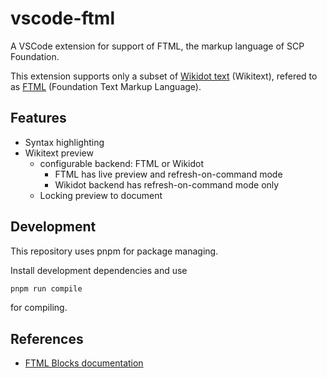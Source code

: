 # vscode-ftml

A VSCode extension for support of FTML, the markup language of SCP Foundation.

This extension supports only a subset of [Wikidot text](https://www.wikidot.com/doc-wiki-syntax:start) (Wikitext), refered to as [FTML](https://github.com/scpwiki/wikijump/tree/develop/ftml) (Foundation Text Markup Language).

## Features

* Syntax highlighting
* Wikitext preview
  * configurable backend: FTML or Wikidot
    * FTML has live preview and refresh-on-command mode
    * Wikidot backend has refresh-on-command mode only
  * Locking preview to document

## Development

This repository uses pnpm for package managing.

Install development dependencies and use
```bash
pnpm run compile
```
for compiling.

## References

* [FTML Blocks documentation](https://github.com/scpwiki/wikijump/blob/develop/ftml/docs/Blocks.md)